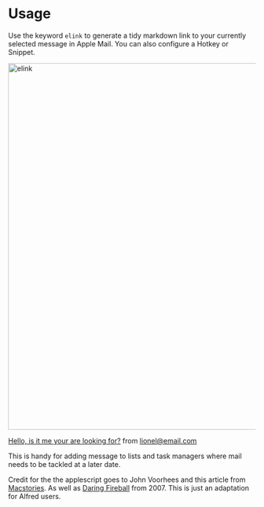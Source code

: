 # Usage

Use the keyword `elink` to generate a tidy markdown link to your currently selected message in Apple Mail. You can also configure a Hotkey or Snippet.


<img width="746" alt="elink" src="https://user-images.githubusercontent.com/122695153/232148864-8af766b4-a1a2-4884-9787-fe6a33e73ab7.png">


[Hello, is it me your are looking for?](message://xxxxxxxxxxxxx@google.com%3e) from lionel@email.com

 

This is handy for adding message to lists and task managers where mail needs to be tackled at a later date.

Credit for the the applescript goes to John Voorhees and this article from [Macstories](https://www.macstories.net/stories/generating-markdown-links-to-mail-messages-with-shortcuts-and-applescript/). As well as [Daring Fireball](https://daringfireball.net/2007/12/message_urls_leopard_mail) from 2007. This is just an adaptation for Alfred users.
